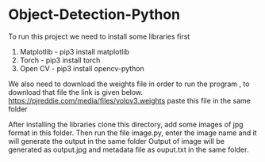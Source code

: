 # Object-Detection-Python

To run this project we need to install some libraries first
1. Matplotlib - pip3 install matplotlib
2. Torch - pip3 install torch
3. Open CV - pip3 install opencv-python

We also need to download the weights file in order to run the program , to download that file the link is given below.
https://pjreddie.com/media/files/yolov3.weights
paste this file in the same folder

After installing the libraries clone this directory, add some images of jpg format in this folder.
Then run the file image.py, enter the image name and it will generate the output in the same folder
Output of image will be generated as output.jpg and metadata file as ouput.txt in the same folder.
